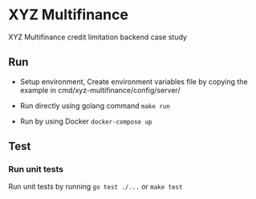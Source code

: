 # XYZ Multifinance

XYZ Multifinance credit limitation backend case study

## Run
- Setup environment, Create environment variables file by copying the example in cmd/xyz-multifinance/config/server/

- Run directly using golang command
  ```make run```

- Run by using Docker
    ```docker-compose up```

## Test
### Run unit tests
Run unit tests by running ```go test ./...``` or ```make test```
